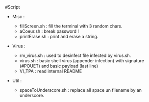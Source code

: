 #Script

* Misc :
	* fillScreen.sh : fill the terminal with 3 random chars.
	* aCoeur.sh : break password !
	* printErase.sh : print and erase a string.

* Virus :
	* rm_virus.sh : used to desinfect file infected by virus.sh.
	* virus.sh : basic shell virus (appender infection) with signature (#POUET) and basic payload (last line)
	* VI_TPA : read internal README

* Util :
	* spaceToUnderscore.sh : replace all space un filename by an underscore.
